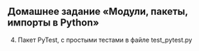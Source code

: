 ## Домашнее задание «Модули, пакеты, импорты в Python»

4. Пакет PyTest, с простыми тестами в файле test_pytest.py
